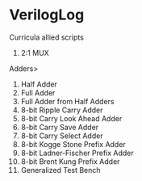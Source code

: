 # VerilogLog
Curricula allied scripts

1. 2:1 MUX 

Adders>
1. Half Adder
2. Full Adder
3. Full Adder from Half Adders
4. 8-bit Ripple Carry Adder
5. 8-bit Carry Look Ahead Adder
6. 8-bit Carry Save Adder
7. 8-bit Carry Select Adder
8. 8-bit Kogge Stone Prefix Adder
9. 8-bit Ladner-Fischer Prefix Adder
10. 8-bit Brent Kung Prefix Adder
11. Generalized Test Bench
